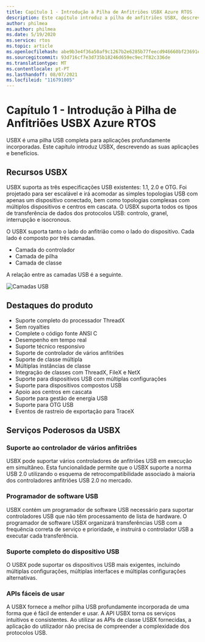 ```yaml
---
title: Capítulo 1 - Introdução à Pilha de Anfitriões USBX Azure RTOS
description: Este capítulo introduz a pilha de anfitriões USBX, descrevendo as suas aplicações e benefícios.
author: philmea
ms.author: philmea
ms.date: 5/19/2020
ms.service: rtos
ms.topic: article
ms.openlocfilehash: abe9b3e4f36a50af9c1267b2e6285b77feecd946660bf23691e70cb66f8bc042
ms.sourcegitcommit: 93d716cf7e3d735b18246d659ec9ec7f82c336de
ms.translationtype: MT
ms.contentlocale: pt-PT
ms.lasthandoff: 08/07/2021
ms.locfileid: "116791005"
---
```

# <a name="chapter-1---introduction-to-azure-rtos-usbx-host-stack"></a>Capítulo 1 - Introdução à Pilha de Anfitriões USBX Azure RTOS

USBX é uma pilha USB completa para aplicações profundamente incorporadas. Este capítulo introduz USBX, descrevendo as suas aplicações e benefícios.

## <a name="usbx-features"></a>Recursos USBX

USBX suporta as três especificações USB existentes: 1.1, 2.0 e OTG. Foi projetado para ser escalável e irá acomodar as simples topologias USB com apenas um dispositivo conectado, bem como topologias complexas com múltiplos dispositivos e centros em cascata. O USBX suporta todos os tipos de transferência de dados dos protocolos USB: controlo, granel, interrupção e isocronous.

O USBX suporta tanto o lado do anfitrião como o lado do dispositivo. Cada lado é composto por três camadas.

- Camada do controlador
- Camada de pilha
- Camada de classe

A relação entre as camadas USB é a seguinte.

![Camadas USB](./media/usbx-device-stack/usb-layers.png)

## <a name="product-highlights"></a>Destaques do produto

- Suporte completo do processador ThreadX
- Sem royalties
- Complete o código fonte ANSI C
- Desempenho em tempo real
- Suporte técnico responsivo
- Suporte de controlador de vários anfitriões
- Suporte de classe múltipla
- Múltiplas instâncias de classe
- Integração de classes com ThreadX, FileX e NetX
- Suporte para dispositivos USB com múltiplas configurações
- Suporte para dispositivos compostos USB
- Apoio aos centros em cascata
- Suporte para gestão de energia USB
- Suporte para OTG USB
- Eventos de rastreio de exportação para TraceX

## <a name="powerful-services-of-usbx"></a>Serviços Poderosos da USBX

### <a name="multiple-host-controller-support"></a>Suporte ao controlador de vários anfitriões

USBX pode suportar vários controladores de anfitriões USB em execução em simultâneo. Esta funcionalidade permite que o USBX suporte a norma USB 2.0 utilizando o esquema de retrocompatibilidade associado à maioria dos controladores anfitriões USB 2.0 no mercado.

### <a name="usb-software-scheduler"></a>Programador de software USB

USBX contém um programador de software USB necessário para suportar controladores USB que não têm processamento de lista de hardware. O programador de software USBX organizará transferências USB com a frequência correta de serviço e prioridade, e instruirá o controlador USB a executar cada transferência.

### <a name="complete-usb-device-framework-support"></a>Suporte completo do dispositivo USB

O USBX pode suportar os dispositivos USB mais exigentes, incluindo múltiplas configurações, múltiplas interfaces e múltiplas configurações alternativas.

### <a name="easy-to-use-apis"></a>APIs fáceis de usar

A USBX fornece a melhor pilha USB profundamente incorporada de uma forma que é fácil de entender e usar. A API USBX torna os serviços intuitivos e consistentes. Ao utilizar as APIs de classe USBX fornecidas, a aplicação do utilizador não precisa de compreender a complexidade dos protocolos USB.
